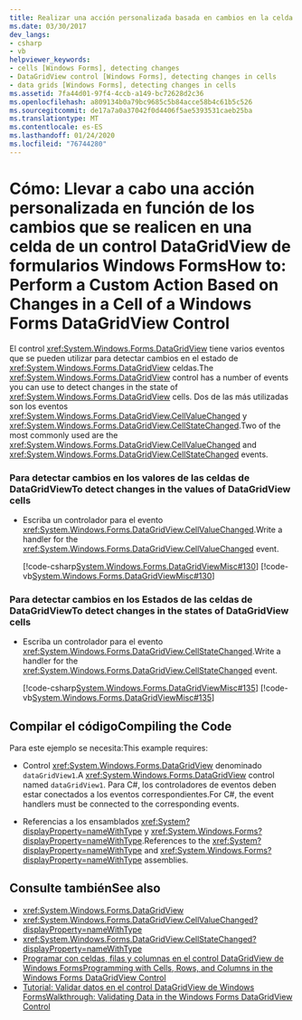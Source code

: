```yaml
---
title: Realizar una acción personalizada basada en cambios en la celda del control DataGridView
ms.date: 03/30/2017
dev_langs:
- csharp
- vb
helpviewer_keywords:
- cells [Windows Forms], detecting changes
- DataGridView control [Windows Forms], detecting changes in cells
- data grids [Windows Forms], detecting changes in cells
ms.assetid: 7fa44d01-97f4-4ccb-a149-bc72628d2c36
ms.openlocfilehash: a809134b0a79bc9685c5b84acce58b4c61b5c526
ms.sourcegitcommit: de17a7a0a37042f0d4406f5ae5393531caeb25ba
ms.translationtype: MT
ms.contentlocale: es-ES
ms.lasthandoff: 01/24/2020
ms.locfileid: "76744280"
---
```

# <a name="how-to-perform-a-custom-action-based-on-changes-in-a-cell-of-a-windows-forms-datagridview-control"></a><span data-ttu-id="397b3-102">Cómo: Llevar a cabo una acción personalizada en función de los cambios que se realicen en una celda de un control DataGridView de formularios Windows Forms</span><span class="sxs-lookup"><span data-stu-id="397b3-102">How to: Perform a Custom Action Based on Changes in a Cell of a Windows Forms DataGridView Control</span></span>
<span data-ttu-id="397b3-103">El control <xref:System.Windows.Forms.DataGridView> tiene varios eventos que se pueden utilizar para detectar cambios en el estado de <xref:System.Windows.Forms.DataGridView> celdas.</span><span class="sxs-lookup"><span data-stu-id="397b3-103">The <xref:System.Windows.Forms.DataGridView> control has a number of events you can use to detect changes in the state of <xref:System.Windows.Forms.DataGridView> cells.</span></span> <span data-ttu-id="397b3-104">Dos de las más utilizadas son los eventos <xref:System.Windows.Forms.DataGridView.CellValueChanged> y <xref:System.Windows.Forms.DataGridView.CellStateChanged>.</span><span class="sxs-lookup"><span data-stu-id="397b3-104">Two of the most commonly used are the <xref:System.Windows.Forms.DataGridView.CellValueChanged> and <xref:System.Windows.Forms.DataGridView.CellStateChanged> events.</span></span>  
  
### <a name="to-detect-changes-in-the-values-of-datagridview-cells"></a><span data-ttu-id="397b3-105">Para detectar cambios en los valores de las celdas de DataGridView</span><span class="sxs-lookup"><span data-stu-id="397b3-105">To detect changes in the values of DataGridView cells</span></span>  
  
- <span data-ttu-id="397b3-106">Escriba un controlador para el evento <xref:System.Windows.Forms.DataGridView.CellValueChanged>.</span><span class="sxs-lookup"><span data-stu-id="397b3-106">Write a handler for the <xref:System.Windows.Forms.DataGridView.CellValueChanged> event.</span></span>  
  
     [!code-csharp[System.Windows.Forms.DataGridViewMisc#130](~/samples/snippets/csharp/VS_Snippets_Winforms/System.Windows.Forms.DataGridViewMisc/CS/datagridviewmisc.cs#130)]
     [!code-vb[System.Windows.Forms.DataGridViewMisc#130](~/samples/snippets/visualbasic/VS_Snippets_Winforms/System.Windows.Forms.DataGridViewMisc/VB/datagridviewmisc.vb#130)]  
  
### <a name="to-detect-changes-in-the-states-of-datagridview-cells"></a><span data-ttu-id="397b3-107">Para detectar cambios en los Estados de las celdas de DataGridView</span><span class="sxs-lookup"><span data-stu-id="397b3-107">To detect changes in the states of DataGridView cells</span></span>  
  
- <span data-ttu-id="397b3-108">Escriba un controlador para el evento <xref:System.Windows.Forms.DataGridView.CellStateChanged>.</span><span class="sxs-lookup"><span data-stu-id="397b3-108">Write a handler for the <xref:System.Windows.Forms.DataGridView.CellStateChanged> event.</span></span>  
  
     [!code-csharp[System.Windows.Forms.DataGridViewMisc#135](~/samples/snippets/csharp/VS_Snippets_Winforms/System.Windows.Forms.DataGridViewMisc/CS/datagridviewmisc.cs#135)]
     [!code-vb[System.Windows.Forms.DataGridViewMisc#135](~/samples/snippets/visualbasic/VS_Snippets_Winforms/System.Windows.Forms.DataGridViewMisc/VB/datagridviewmisc.vb#135)]  
  
## <a name="compiling-the-code"></a><span data-ttu-id="397b3-109">Compilar el código</span><span class="sxs-lookup"><span data-stu-id="397b3-109">Compiling the Code</span></span>  
 <span data-ttu-id="397b3-110">Para este ejemplo se necesita:</span><span class="sxs-lookup"><span data-stu-id="397b3-110">This example requires:</span></span>  
  
- <span data-ttu-id="397b3-111">Control <xref:System.Windows.Forms.DataGridView> denominado `dataGridView1`.</span><span class="sxs-lookup"><span data-stu-id="397b3-111">A <xref:System.Windows.Forms.DataGridView> control named `dataGridView1`.</span></span> <span data-ttu-id="397b3-112">Para C#, los controladores de eventos deben estar conectados a los eventos correspondientes.</span><span class="sxs-lookup"><span data-stu-id="397b3-112">For C#, the event handlers must be connected to the corresponding events.</span></span>  
  
- <span data-ttu-id="397b3-113">Referencias a los ensamblados <xref:System?displayProperty=nameWithType> y <xref:System.Windows.Forms?displayProperty=nameWithType>.</span><span class="sxs-lookup"><span data-stu-id="397b3-113">References to the <xref:System?displayProperty=nameWithType> and <xref:System.Windows.Forms?displayProperty=nameWithType> assemblies.</span></span>  
  
## <a name="see-also"></a><span data-ttu-id="397b3-114">Consulte también</span><span class="sxs-lookup"><span data-stu-id="397b3-114">See also</span></span>

- <xref:System.Windows.Forms.DataGridView>
- <xref:System.Windows.Forms.DataGridView.CellValueChanged?displayProperty=nameWithType>
- <xref:System.Windows.Forms.DataGridView.CellStateChanged?displayProperty=nameWithType>
- [<span data-ttu-id="397b3-115">Programar con celdas, filas y columnas en el control DataGridView de Windows Forms</span><span class="sxs-lookup"><span data-stu-id="397b3-115">Programming with Cells, Rows, and Columns in the Windows Forms DataGridView Control</span></span>](programming-with-cells-rows-and-columns-in-the-datagrid.md)
- [<span data-ttu-id="397b3-116">Tutorial: Validar datos en el control DataGridView de Windows Forms</span><span class="sxs-lookup"><span data-stu-id="397b3-116">Walkthrough: Validating Data in the Windows Forms DataGridView Control</span></span>](walkthrough-validating-data-in-the-windows-forms-datagridview-control.md)
